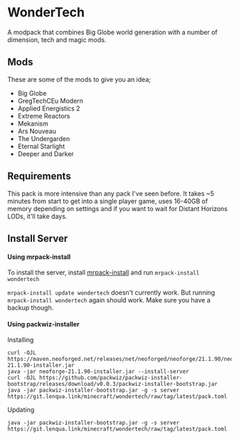 # WonderTech

A modpack that combines Big Globe world generation with a number of dimension, tech and magic mods.

## Mods
These are some of the mods to give you an idea;
 - Big Globe
 - GregTechCEu Modern
 - Applied Energistics 2
 - Extreme Reactors
 - Mekanism
 - Ars Nouveau
 - The Undergarden
 - Eternal Starlight
 - Deeper and Darker 

## Requirements
This pack is more intensive than any pack I've seen before. It takes ~5 minutes from start to get into a single player game, uses 16-40GB of memory depending on settings and if you want to wait for Distant Horizons LODs, it'll take days.

## Install Server

#### Using mrpack-install
To install the server, install [mrpack-install](https://github.com/nothub/mrpack-install) and run `mrpack-install wondertech`

`mrpack-install update wondertech` doesn't currently work. But running `mrpack-install wondertech` again should work. Make sure you have a backup though.

#### Using packwiz-installer
Installing
```
curl -OJL https://maven.neoforged.net/releases/net/neoforged/neoforge/21.1.90/neoforge-21.1.90-installer.jar
java -jar neoforge-21.1.90-installer.jar --install-server
curl -OJL https://github.com/packwiz/packwiz-installer-bootstrap/releases/download/v0.0.3/packwiz-installer-bootstrap.jar
java -jar packwiz-installer-bootstrap.jar -g -s server https://git.lenqua.link/minecraft/wondertech/raw/tag/latest/pack.toml
```

Updating
```
java -jar packwiz-installer-bootstrap.jar -g -s server https://git.lenqua.link/minecraft/wondertech/raw/tag/latest/pack.toml
```
